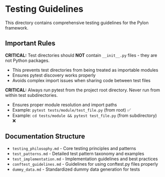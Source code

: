 # Testing Guidelines

This directory contains comprehensive testing guidelines for the Pylon framework.

## Important Rules

**CRITICAL:** Test directories should **NOT** contain `__init__.py` files - they are not Python packages.
- This prevents test directories from being treated as importable modules
- Ensures pytest discovery works properly
- Avoids complex import issues when sharing code between test files

**CRITICAL:** Always run pytest from the project root directory. Never run from within test subdirectories.
- Ensures proper module resolution and import paths
- Example: `pytest tests/module/test_file.py` (from root) ✅
- Example: `cd tests/module && pytest test_file.py` (from subdirectory) ❌

## Documentation Structure

- `testing_philosophy.md` - Core testing principles and patterns
- `test_patterns.md` - Detailed test pattern taxonomy and examples  
- `test_implementation.md` - Implementation guidelines and best practices
- `conftest_guidelines.md` - Guidelines for using conftest.py files properly
- `dummy_data.md` - Standardized dummy data generation for tests
